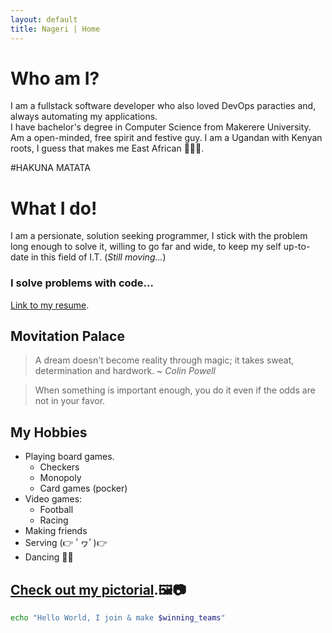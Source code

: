 ```yaml
---
layout: default
title: Nageri | Home
---
```


# **Who am I?**

I am a fullstack software developer who also loved DevOps paracties and, always automating my applications.  
I have bachelor's degree in Computer Science from Makerere University.  
Am a open-minded, free spirit and festive guy.
I am a Ugandan with Kenyan roots, I guess that makes me East African 💪👨‍💻.

#HAKUNA MATATA

# **What I do!**

I am a persionate, solution seeking programmer, I stick with the problem long enough to solve it,
willing to go far and wide, to keep my self up-to-date in this field of I.T. (_Still moving..._)

### I solve problems with code...

[Link to my resume](https://docs.google.com/document/d/10HeyesHoyhFaxNfuPZ4YnSkg9HwXeXDTG9gxdfNACTQ/edit#heading=h.jpv9v4b642w5).

## Movitation Palace

> A dream doesn't become reality through magic; it takes sweat, determination and hardwork.
> ~ _Colin Powell_

> When something is important enough, you do it even if the odds are not in your favor.

## My Hobbies

- Playing board games.
  - Checkers
  - Monopoly
  - Card games (pocker)
- Video games:
  - Football
  - Racing
- Making friends
- Serving (👉 ﾟヮﾟ)👉
- Dancing 💃🕺

## [Check out my pictorial](./another-page.html).🖼️📷

```sh
echo "Hello World, I join & make $winning_teams"
```
